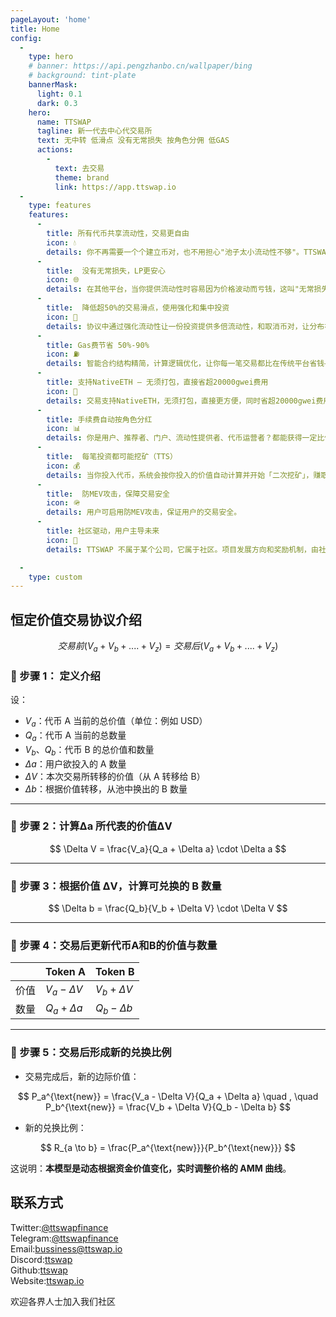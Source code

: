```yaml
---
pageLayout: 'home'
title: Home
config:
  -
    type: hero
    # banner: https://api.pengzhanbo.cn/wallpaper/bing
    # background: tint-plate
    bannerMask:
      light: 0.1
      dark: 0.3
    hero:
      name: TTSWAP
      tagline: 新一代去中心代交易所
      text: 无中转 低滑点 没有无常损失 按角色分佣 低GAS
      actions:
        -
          text: 去交易
          theme: brand
          link: https://app.ttswap.io
  -
    type: features
    features:
      -
        title: 所有代币共享流动性，交易更自由
        icon: 💧
        details: 你不再需要一个个建立币对，也不用担心"池子太小流动性不够"。TTSWAP 让所有币对中的同一个代币共用一个超级池子，交易更快、更顺畅。
      -
        title:  没有无常损失，LP更安心
        icon: 🌐
        details: 在其他平台，当你提供流动性时容易因为价格波动而亏钱，这叫"无常损失"。TTSWAP 的机制可以有效避免这个问题，你的投入不会减少。
      -
        title:  降低超50%的交易滑点，使用强化和集中投资
        icon: 🌱
        details: 协议中通过强化流动性让一份投资提供多倍流动性，和取消币对，让分布在各币对的流动集中在一个池子中，提升整体流动性，最终降低超70%交易滑点。
      -
        title: Gas费节省 50%-90%
        icon: ⛽️
        details: 智能合约结构精简，计算逻辑优化，让你每一笔交易都比在传统平台省钱——Gas 省得看得见。
      -
        title: 支持NativeETH — 无须打包，直接省超20000gwei费用
        icon: 🔁
        details: 交易支持NativeETH，无须打包，直接更方便，同时省超20000gwei费用。
      -
        title: 手续费自动按角色分红
        icon: 📊
        details: 你是用户、推荐者、门户、流动性提供者、代币运营者？都能获得一定比例的手续费分润，人人可参与。
      -
        title:  每笔投资都可能挖矿（TTS）
        icon: 💰
        details: 当你投入代币，系统会按你投入的价值自动计算并开始「二次挖矿」，赚取额外 TTS 奖励。
      -
        title:  防MEV攻击，保障交易安全
        icon: 🪖
        details: 用户可启用防MEV攻击，保证用户的交易安全。
      -
        title: 社区驱动，用户主导未来
        icon: 👥
        details: TTSWAP 不属于某个公司，它属于社区。项目发展方向和奖励机制，由社区共识推动决定。

  -
    type: custom
---
```


## 恒定价值交易协议介绍

$$
交易前(V_a+V_b+....+V_z)=交易后(V_a+V_b+....+V_z)
$$

### 🔹 步骤 1： 定义介绍

设：

* $V_a$：代币 A 当前的总价值（单位：例如 USD）
* $Q_a$：代币 A 当前的总数量
* $V_b$、$Q_b$：代币 B 的总价值和数量
* $\Delta a$：用户欲投入的 A 数量
* $\Delta V$：本次交易所转移的价值（从 A 转移给 B）
* $\Delta b$：根据价值转移，从池中换出的 B 数量

---

### 🔹 步骤 2：计算Δa 所代表的价值ΔV 

$$
\Delta V = \frac{V_a}{Q_a + \Delta a} \cdot \Delta a
$$

---

### 🔹 步骤 3：根据价值 ΔV，计算可兑换的 B 数量

$$
\Delta b = \frac{Q_b}{V_b + \Delta V} \cdot \Delta V
$$

---

### 🔹 步骤 4：交易后更新代币A和B的价值与数量

|    | Token A          | Token B          |
| -- | ---------------- | ---------------- |
| 价值 | $V_a - \Delta V$ | $V_b + \Delta V$ |
| 数量 | $Q_a + \Delta a$ | $Q_b - \Delta b$ |

---

### 🔹 步骤 5：交易后形成新的兑换比例

* 交易完成后，新的边际价值：

$$
P_a^{\text{new}} = \frac{V_a - \Delta V}{Q_a + \Delta a}
\quad , \quad
P_b^{\text{new}} = \frac{V_b + \Delta V}{Q_b - \Delta b}
$$

* 新的兑换比例：

$$
R_{a \to b} = \frac{P_a^{\text{new}}}{P_b^{\text{new}}}
$$

这说明：**本模型是动态根据资金价值变化，实时调整价格的 AMM 曲线**。

## 联系方式

Twitter:[@ttswapfinance](https://x.com/ttswapfinance)  
Telegram:[@ttswapfinance](https://t.me/ttswapfinance)  
Email:[bussiness@ttswap.io](mailto:bussiness@ttswap.io)  
Discord:[ttswap](https://discord.gg/XygqnmQgX3)  
Github:[ttswap](http://github.com/ttswap)  
Website:[ttswap.io](https://ttswap.io)


欢迎各界人士加入我们社区